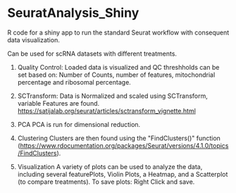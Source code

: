 # SeuratAnalysis_Shiny
R code for a shiny app to run the standard Seurat workflow with consequent data visualization.

Can be used for scRNA datasets with different treatments. 
1. Quality Control:
Loaded data is visualized and QC threshholds can be set based on: Number of Counts, number of features, mitochondrial percentage and ribosomal percentage.

2. SCTransform:
Data is Normalized and scaled using SCTransform, variable Features are found.
https://satijalab.org/seurat/articles/sctransform_vignette.html

3. PCA
PCA is run for dimensional reduction.

4. Clustering
Clusters are then found using the "FindClusters()" function (https://www.rdocumentation.org/packages/Seurat/versions/4.1.0/topics/FindClusters).

5. Visualization
A variety of plots can be used to analyze the data, including several featurePlots, Violin Plots, a Heatmap, and a Scatterplot (to compare treatments).
To save plots: Right Click and save.

